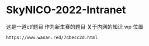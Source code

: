 # SkyNICO-2022-Intranet
这是一道ctf题目 作为新生赛的题目 关于内网的知识
wp 位置
```
https://www.wanan.red/74becc2d.html
```
